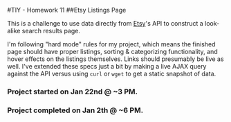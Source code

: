 #TIY - Homework 11
##Etsy Listings Page

This is a challenge to use data directly from [Etsy](http://www.etsy.com)'s API to construct a look-alike search results page. 

I'm following "hard mode" rules for my project, which means the finished page should have proper listings, sorting & categorizing functionality, and hover effects on the listings themselves. Links should presumably be live as well. I've extended these specs just a bit by making a live AJAX query against the API versus using `curl` or `wget` to get a static snapshot of data.

### Project started on Jan 22nd @ ~3 PM.

### Project completed on Jan 2th @ ~6 PM.
